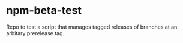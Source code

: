 # npm-beta-test
Repo to test a script that manages tagged releases of branches at an arbitary prerelease tag.
